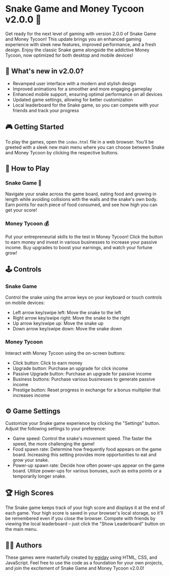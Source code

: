 # Snake Game and Money Tycoon v2.0.0 🚀

Get ready for the next level of gaming with version 2.0.0 of Snake Game and Money Tycoon! This update brings you an enhanced gaming experience with sleek new features, improved performance, and a fresh design. Enjoy the classic Snake game alongside the addictive Money Tycoon, now optimized for both desktop and mobile devices!

## 🌟 What's new in v2.0.0?

- Revamped user interface with a modern and stylish design
- Improved animations for a smoother and more engaging gameplay
- Enhanced mobile support, ensuring optimal performance on all devices
- Updated game settings, allowing for better customization
- Local leaderboard for the Snake game, so you can compete with your friends and track your progress

## 🎮 Getting Started

To play the games, open the `index.html` file in a web browser. You'll be greeted with a sleek new main menu where you can choose between Snake and Money Tycoon by clicking the respective buttons.

## 📖 How to Play

### Snake Game 🐍

Navigate your snake across the game board, eating food and growing in length while avoiding collisions with the walls and the snake's own body. Earn points for each piece of food consumed, and see how high you can get your score!

### Money Tycoon 💰

Put your entrepreneurial skills to the test in Money Tycoon! Click the button to earn money and invest in various businesses to increase your passive income. Buy upgrades to boost your earnings, and watch your fortune grow!

## 🕹️ Controls

### Snake Game

Control the snake using the arrow keys on your keyboard or touch controls on mobile devices:

- Left arrow key/swipe left: Move the snake to the left
- Right arrow key/swipe right: Move the snake to the right
- Up arrow key/swipe up: Move the snake up
- Down arrow key/swipe down: Move the snake down

### Money Tycoon

Interact with Money Tycoon using the on-screen buttons:

- Click button: Click to earn money
- Upgrade button: Purchase an upgrade for click income
- Passive Upgrade button: Purchase an upgrade for passive income
- Business buttons: Purchase various businesses to generate passive income
- Prestige button: Reset progress in exchange for a bonus multiplier that increases income

## ⚙️ Game Settings

Customize your Snake game experience by clicking the "Settings" button. Adjust the following settings to your preference:

- Game speed: Control the snake's movement speed. The faster the speed, the more challenging the game!
- Food spawn rate: Determine how frequently food appears on the game board. Increasing this setting provides more opportunities to eat and grow your snake.
- Power-up spawn rate: Decide how often power-ups appear on the game board. Utilize power-ups for various bonuses, such as extra points or a temporarily longer snake.

## 🏆 High Scores

The Snake game keeps track of your high score and displays it at the end of each game. Your high score is saved in your browser's local storage, so it'll be remembered even if you close the browser. Compete with friends by viewing the local leaderboard – just click the "Show Leaderboard" button on the main menu.

## 👩‍💻 Authors

These games were masterfully created by [egiday](https://github.com/egiday) using HTML, CSS, and JavaScript. Feel free to use the code as a foundation for your own projects, and join the excitement of Snake Game and Money Tycoon v2.0.0!
